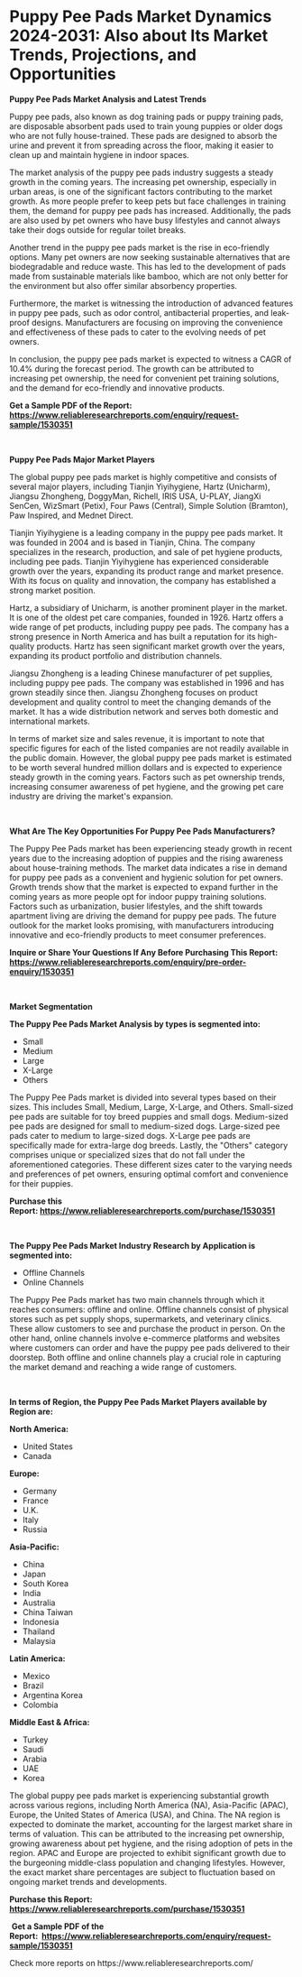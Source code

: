 <p><h1>Puppy Pee Pads Market Dynamics 2024-2031: Also about Its Market Trends, Projections, and Opportunities</h1></p><p><strong>Puppy Pee Pads Market Analysis and Latest Trends</strong></p>
<p><p>Puppy pee pads, also known as dog training pads or puppy training pads, are disposable absorbent pads used to train young puppies or older dogs who are not fully house-trained. These pads are designed to absorb the urine and prevent it from spreading across the floor, making it easier to clean up and maintain hygiene in indoor spaces.</p><p>The market analysis of the puppy pee pads industry suggests a steady growth in the coming years. The increasing pet ownership, especially in urban areas, is one of the significant factors contributing to the market growth. As more people prefer to keep pets but face challenges in training them, the demand for puppy pee pads has increased. Additionally, the pads are also used by pet owners who have busy lifestyles and cannot always take their dogs outside for regular toilet breaks.</p><p>Another trend in the puppy pee pads market is the rise in eco-friendly options. Many pet owners are now seeking sustainable alternatives that are biodegradable and reduce waste. This has led to the development of pads made from sustainable materials like bamboo, which are not only better for the environment but also offer similar absorbency properties.</p><p>Furthermore, the market is witnessing the introduction of advanced features in puppy pee pads, such as odor control, antibacterial properties, and leak-proof designs. Manufacturers are focusing on improving the convenience and effectiveness of these pads to cater to the evolving needs of pet owners.</p><p>In conclusion, the puppy pee pads market is expected to witness a CAGR of 10.4% during the forecast period. The growth can be attributed to increasing pet ownership, the need for convenient pet training solutions, and the demand for eco-friendly and innovative products.</p></p>
<p><strong>Get a Sample PDF of the Report:&nbsp; <a href="https://www.reliableresearchreports.com/enquiry/request-sample/1530351">https://www.reliableresearchreports.com/enquiry/request-sample/1530351</a></strong></p>
<p>&nbsp;</p>
<p><strong>Puppy Pee Pads Major Market Players</strong></p>
<p><p>The global puppy pee pads market is highly competitive and consists of several major players, including Tianjin Yiyihygiene, Hartz (Unicharm), Jiangsu Zhongheng, DoggyMan, Richell, IRIS USA, U-PLAY, JiangXi SenCen, WizSmart (Petix), Four Paws (Central), Simple Solution (Bramton), Paw Inspired, and Mednet Direct.</p><p>Tianjin Yiyihygiene is a leading company in the puppy pee pads market. It was founded in 2004 and is based in Tianjin, China. The company specializes in the research, production, and sale of pet hygiene products, including pee pads. Tianjin Yiyihygiene has experienced considerable growth over the years, expanding its product range and market presence. With its focus on quality and innovation, the company has established a strong market position.</p><p>Hartz, a subsidiary of Unicharm, is another prominent player in the market. It is one of the oldest pet care companies, founded in 1926. Hartz offers a wide range of pet products, including puppy pee pads. The company has a strong presence in North America and has built a reputation for its high-quality products. Hartz has seen significant market growth over the years, expanding its product portfolio and distribution channels.</p><p>Jiangsu Zhongheng is a leading Chinese manufacturer of pet supplies, including puppy pee pads. The company was established in 1996 and has grown steadily since then. Jiangsu Zhongheng focuses on product development and quality control to meet the changing demands of the market. It has a wide distribution network and serves both domestic and international markets.</p><p>In terms of market size and sales revenue, it is important to note that specific figures for each of the listed companies are not readily available in the public domain. However, the global puppy pee pads market is estimated to be worth several hundred million dollars and is expected to experience steady growth in the coming years. Factors such as pet ownership trends, increasing consumer awareness of pet hygiene, and the growing pet care industry are driving the market's expansion.</p></p>
<p>&nbsp;</p>
<p><strong>What Are The Key Opportunities For Puppy Pee Pads Manufacturers?</strong></p>
<p><p>The Puppy Pee Pads market has been experiencing steady growth in recent years due to the increasing adoption of puppies and the rising awareness about house-training methods. The market data indicates a rise in demand for puppy pee pads as a convenient and hygienic solution for pet owners. Growth trends show that the market is expected to expand further in the coming years as more people opt for indoor puppy training solutions. Factors such as urbanization, busier lifestyles, and the shift towards apartment living are driving the demand for puppy pee pads. The future outlook for the market looks promising, with manufacturers introducing innovative and eco-friendly products to meet consumer preferences.</p></p>
<p><strong>Inquire or Share Your Questions If Any Before Purchasing This Report: <a href="https://www.reliableresearchreports.com/enquiry/pre-order-enquiry/1530351">https://www.reliableresearchreports.com/enquiry/pre-order-enquiry/1530351</a></strong></p>
<p>&nbsp;</p>
<p><strong>Market Segmentation</strong></p>
<p><strong>The Puppy Pee Pads Market Analysis by types is segmented into:</strong></p>
<p><ul><li>Small</li><li>Medium</li><li>Large</li><li>X-Large</li><li>Others</li></ul></p>
<p><p>The Puppy Pee Pads market is divided into several types based on their sizes. This includes Small, Medium, Large, X-Large, and Others. Small-sized pee pads are suitable for toy breed puppies and small dogs. Medium-sized pee pads are designed for small to medium-sized dogs. Large-sized pee pads cater to medium to large-sized dogs. X-Large pee pads are specifically made for extra-large dog breeds. Lastly, the "Others" category comprises unique or specialized sizes that do not fall under the aforementioned categories. These different sizes cater to the varying needs and preferences of pet owners, ensuring optimal comfort and convenience for their puppies.</p></p>
<p><strong>Purchase this Report:&nbsp;<a href="https://www.reliableresearchreports.com/purchase/1530351">https://www.reliableresearchreports.com/purchase/1530351</a></strong></p>
<p>&nbsp;</p>
<p><strong>The Puppy Pee Pads Market Industry Research by Application is segmented into:</strong></p>
<p><ul><li>Offline Channels</li><li>Online Channels</li></ul></p>
<p><p>The Puppy Pee Pads market has two main channels through which it reaches consumers: offline and online. Offline channels consist of physical stores such as pet supply shops, supermarkets, and veterinary clinics. These allow customers to see and purchase the product in person. On the other hand, online channels involve e-commerce platforms and websites where customers can order and have the puppy pee pads delivered to their doorstep. Both offline and online channels play a crucial role in capturing the market demand and reaching a wide range of customers.</p></p>
<p>&nbsp;</p>
<p><strong>In terms of Region, the Puppy Pee Pads Market Players available by Region are:</strong></p>
<p>
    <p> <strong> North America: </strong>
        <ul>
            <li>United States</li>
            <li>Canada</li>
        </ul>
        </p> 
    <p> <strong> Europe: </strong>
        <ul>
            <li>Germany</li>
            <li>France</li>
            <li>U.K.</li>
            <li>Italy</li>
            <li>Russia</li>
        </ul>
        </p> 
    <p> <strong> Asia-Pacific: </strong>
        <ul>
            <li>China</li>
            <li>Japan</li>
            <li>South Korea</li>
            <li>India</li>
            <li>Australia</li>
            <li>China Taiwan</li>
            <li>Indonesia</li>
            <li>Thailand</li>
            <li>Malaysia</li>
        </ul>
        </p> 
    <p> <strong> Latin America: </strong>
        <ul>
            <li>Mexico</li>
            <li>Brazil</li>
            <li>Argentina Korea</li>
            <li>Colombia</li>
        </ul>
        </p> 
    <p> <strong> Middle East & Africa: </strong>
        <ul>
            <li>Turkey</li>
            <li>Saudi</li>
            <li>Arabia</li>
            <li>UAE</li>
            <li>Korea</li>
        </ul>
    </p>
    </p>
<p><p>The global puppy pee pads market is experiencing substantial growth across various regions, including North America (NA), Asia-Pacific (APAC), Europe, the United States of America (USA), and China. The NA region is expected to dominate the market, accounting for the largest market share in terms of valuation. This can be attributed to the increasing pet ownership, growing awareness about pet hygiene, and the rising adoption of pets in the region. APAC and Europe are projected to exhibit significant growth due to the burgeoning middle-class population and changing lifestyles. However, the exact market share percentages are subject to fluctuation based on ongoing market trends and developments.</p></p>
<p><strong>Purchase this Report: <a href="https://www.reliableresearchreports.com/purchase/1530351">https://www.reliableresearchreports.com/purchase/1530351</a></strong></p>
<p>&nbsp;<strong>Get a Sample PDF of the Report:&nbsp;&nbsp;<a href="https://www.reliableresearchreports.com/enquiry/request-sample/1530351">https://www.reliableresearchreports.com/enquiry/request-sample/1530351</a></strong></p>
<p><strong></strong></p>
<p>Check more reports on https://www.reliableresearchreports.com/</p>